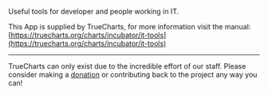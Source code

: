 Useful tools for developer and people working in IT.

This App is supplied by TrueCharts, for more information visit the manual: [https://truecharts.org/charts/incubator/it-tools](https://truecharts.org/charts/incubator/it-tools)

---

TrueCharts can only exist due to the incredible effort of our staff.
Please consider making a [donation](https://truecharts.org/sponsor) or contributing back to the project any way you can!

